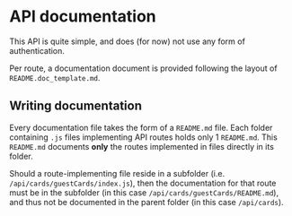 # API documentation

This API is quite simple, and does (for now) not use any form of authentication.

Per route, a documentation document is provided following the layout of `README.doc_template.md`.

## Writing documentation

Every documentation file takes the form of a `README.md` file. Each folder containing `.js` files implementing API routes holds only 1 `README.md`. This `README.md` documents **only** the routes implemented in files directly in its folder.

Should a route-implementing file reside in a subfolder (i.e. `/api/cards/guestCards/index.js`), then the documentation for that route must be in the subfolder (in this case `/api/cards/guestCards/README.md`), and thus not be documented in the parent folder (in this case `/api/cards`).